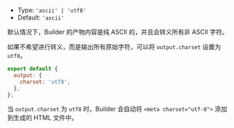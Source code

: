 - Type: `'ascii' | 'utf8'`
- Default: `'ascii'`

默认情况下，Builder 的产物内容是纯 ASCII 的，并且会转义所有非 ASCII 字符。

如果不希望进行转义，而是输出所有原始字符，可以将 `output.charset` 设置为 `utf8`。

```js
export default {
  output: {
    charset: 'utf8',
  },
};
```

当 `output.charset` 为 `utf8` 时，Builder 会自动将 `<meta charset="utf-8">` 添加到生成的 HTML 文件中。
